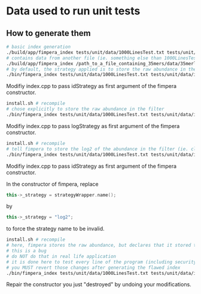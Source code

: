 # Data used to run unit tests

## How to generate them

```bash
# basic index generation
./build/app/fimpera_index tests/unit/data/1000LinesTest.txt tests/unit/data/test1000Lines.idx 10000 -b 5 -K 35 -z 3
# contains data from another file (ie. something else than 1000LinesTest.txt)
./build/app/fimpera_index /path_to_a_file_containing_35mers/data/35merlists.txt tests/unit/data/test.idx 10000 -b 5 -K 35 -z 3
# by default, the strategy applied is to store the raw abundance in the filter, and to not apply any function on it (ie. the class of the abundance is the abundance itself)
./bin/fimpera_index tests/unit/data/1000LinesTest.txt tests/unit/data/index_1000LinesTest_identity_strategy_as_default.idx 10000 -K 35 -b 5 -z 3
```
Modifiy index.cpp to pass idStrategy as first argument of the fimpera constructor.
```bash
install.sh # recompile
# chose explicitly to store the raw abundance in the filter
./bin/fimpera_index tests/unit/data/1000LinesTest.txt tests/unit/data/index_1000LinesTest_identity_strategy_as_default.idx 10000 -K 35 -b 5 -z 3
```

Modifiy index.cpp to pass logStrategy as first argument of the fimpera constructor.
```bash
install.sh # recompile
# tell fimpera to store the log2 of the abundance in the filter (ie. class(abundance) = log2(abundance) )
./bin/fimpera_index tests/unit/data/1000LinesTest.txt tests/unit/data/index_1000LinesTest_log2_strategy.idx 10000 -K 35 -b 5 -z 3
```

Modifiy index.cpp to pass idStrategy as first argument of the fimpera constructor.

In the constructor of fimpera, replace
```cpp
this->_strategy = strategyWrapper.name();
```
by
```cpp
this->_strategy = "log2";
```
to force the strategy name to be invalid.
```bash
install.sh # recompile
# here, fimpera stores the raw abundance, but declares that it stored the log2 of the abundance
# this is a bug
# do NOT do that in real life application
# it is done here to test every line of the program (including security checks)
# you MUST revert those changes after generating the flawed index
./bin/fimpera_index tests/unit/data/1000LinesTest.txt tests/unit/data/index_1000LinesTest_identity_strategy_but_the_inner_name_is_called_log2.idx  10000 -K 35 -b 5 -z 3
```

Repair the constructor you just "destroyed" by undoing your modifications.